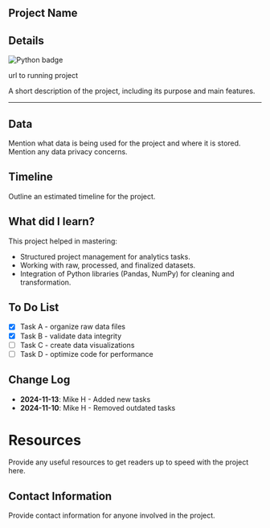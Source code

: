 ## Project Name

## Details

![Python badge](https://img.shields.io/badge/Python-3776AB?style=for-the-badge&logo=python&logoColor=white)

url to running project

A short description of the project, including its purpose and main features.

---

## Data

Mention what data is being used for the project and where it is stored. Mention any data privacy concerns.

## Timeline

Outline an estimated timeline for the project.

## What did I learn?

This project helped in mastering:

- Structured project management for analytics tasks.
- Working with raw, processed, and finalized datasets.
- Integration of Python libraries (Pandas, NumPy) for cleaning and transformation.

## To Do List

- [x] Task A - organize raw data files
- [x] Task B - validate data integrity
- [ ] Task C - create data visualizations
- [ ] Task D - optimize code for performance

## Change Log

- **2024-11-13**: Mike H - Added new tasks
- **2024-11-10**: Mike H - Removed outdated tasks

# Resources

Provide any useful resources to get readers up to speed with the project here.

## Contact Information

Provide contact information for anyone involved in the project.
